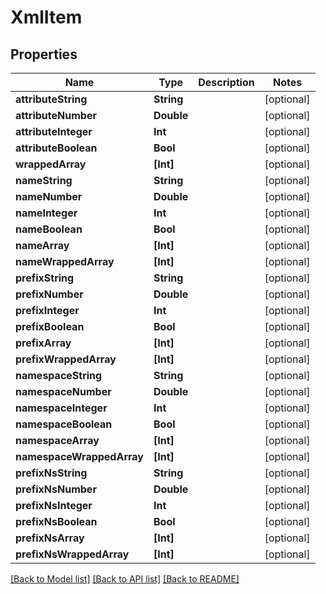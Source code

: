 # XmlItem

## Properties
Name | Type | Description | Notes
------------ | ------------- | ------------- | -------------
**attributeString** | **String** |  | [optional] 
**attributeNumber** | **Double** |  | [optional] 
**attributeInteger** | **Int** |  | [optional] 
**attributeBoolean** | **Bool** |  | [optional] 
**wrappedArray** | **[Int]** |  | [optional] 
**nameString** | **String** |  | [optional] 
**nameNumber** | **Double** |  | [optional] 
**nameInteger** | **Int** |  | [optional] 
**nameBoolean** | **Bool** |  | [optional] 
**nameArray** | **[Int]** |  | [optional] 
**nameWrappedArray** | **[Int]** |  | [optional] 
**prefixString** | **String** |  | [optional] 
**prefixNumber** | **Double** |  | [optional] 
**prefixInteger** | **Int** |  | [optional] 
**prefixBoolean** | **Bool** |  | [optional] 
**prefixArray** | **[Int]** |  | [optional] 
**prefixWrappedArray** | **[Int]** |  | [optional] 
**namespaceString** | **String** |  | [optional] 
**namespaceNumber** | **Double** |  | [optional] 
**namespaceInteger** | **Int** |  | [optional] 
**namespaceBoolean** | **Bool** |  | [optional] 
**namespaceArray** | **[Int]** |  | [optional] 
**namespaceWrappedArray** | **[Int]** |  | [optional] 
**prefixNsString** | **String** |  | [optional] 
**prefixNsNumber** | **Double** |  | [optional] 
**prefixNsInteger** | **Int** |  | [optional] 
**prefixNsBoolean** | **Bool** |  | [optional] 
**prefixNsArray** | **[Int]** |  | [optional] 
**prefixNsWrappedArray** | **[Int]** |  | [optional] 

[[Back to Model list]](../README.md#documentation-for-models) [[Back to API list]](../README.md#documentation-for-api-endpoints) [[Back to README]](../README.md)


